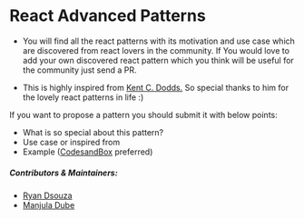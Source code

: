 # <h1>React Advanced Patterns </h1>


* You will find all the react patterns with its motivation and use case which are discovered from react lovers in the  community. If You would love to add your own discovered react pattern which you think will be useful for the community just send a PR. 

* This is highly inspired from [Kent C. Dodds.](https://twitter.com/kentcdodds) So special thanks to him for the lovely react patterns in life :)

If you want to propose a pattern you should submit it with below points:
 * What is so special about this pattern?
 * Use case or inspired from
 * Example ([CodesandBox](https://codesandbox.io/) preferred)

##### Contributors & Maintainers:

* [Ryan Dsouza](https://twitter.com/ryands1701)
* [Manjula Dube](https://twitter.com/manjula_dube)

